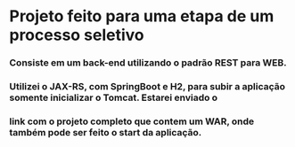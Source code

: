 # Projeto feito para uma etapa de um processo seletivo

### Consiste em um back-end utilizando o padrão REST para WEB.
### Utilizei o JAX-RS, com SpringBoot e H2, para subir a aplicação somente inicializar o Tomcat. Estarei enviado o
### link com o projeto completo que contem um WAR, onde também pode ser feito o start da aplicação.
